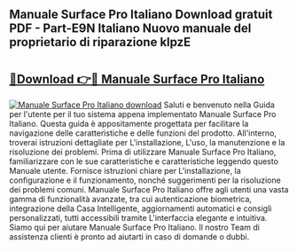 ## Manuale Surface Pro Italiano Download gratuit PDF - Part-E9N Italiano Nuovo manuale del proprietario di riparazione klpzE

# <h2><a href="http://dfaute.blite.top/?on=Manuale+Surface+Pro+Italiano">🔗Download 👉🔴 Manuale Surface Pro Italiano</a></h2>

[![Manuale Surface Pro Italiano download](https://i.imgur.com/lujVjoI.png)](http://dfaute.blite.top/?on=Manuale+Surface+Pro+Italiano)
Saluti e benvenuto nella Guida per l'utente per il tuo sistema appena implementato Manuale Surface Pro Italiano. Questa guida è appositamente progettata per facilitare la navigazione delle caratteristiche e delle funzioni del prodotto. All'interno, troverai istruzioni dettagliate per L'installazione, L'uso, la manutenzione e la risoluzione dei problemi. Prima di utilizzare Manuale Surface Pro Italiano, familiarizzare con le sue caratteristiche e caratteristiche leggendo questo Manuale utente. Fornisce istruzioni chiare per L'installazione, la configurazione e il funzionamento, nonché suggerimenti per la risoluzione dei problemi comuni. Manuale Surface Pro Italiano offre agli utenti una vasta gamma di funzionalità avanzate, tra cui autenticazione biometrica, integrazione della Casa Intelligente, aggiornamenti automatici e consigli personalizzati, tutti accessibili tramite L'interfaccia elegante e intuitiva. Siamo qui per aiutare Manuale Surface Pro Italiano. Il nostro Team di assistenza clienti è pronto ad aiutarti in caso di domande o dubbi.
